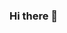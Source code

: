 ### Hi there 👋

<!--
**laurentran2021/laurentran2021** is a ✨ _special_ ✨ repository because its `README.md` (this file) appears on your GitHub profile.

On Canvas, I attached a screenshot of my contact page which shows a "contact me" form that does not show up on my GitHub page. 
I used an iframe to embed a google form because the best way for people to contact me is through my email and this form sends me responses to my inbox. 

